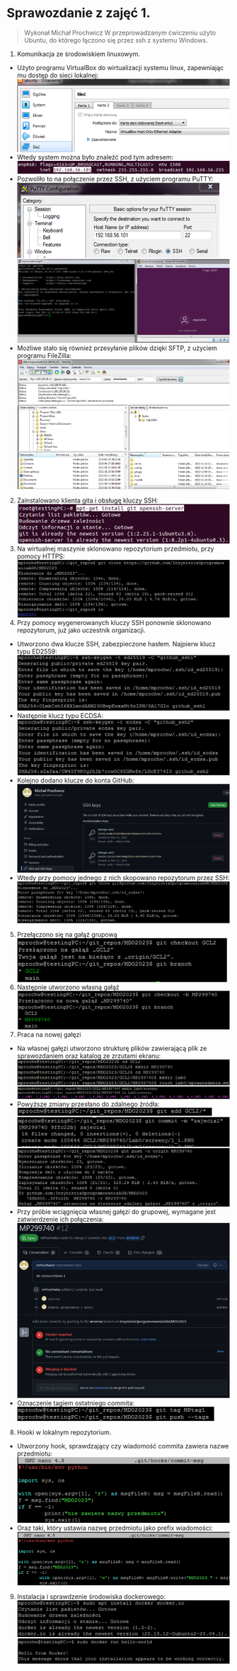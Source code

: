 ﻿# Sprawozdanie z zajęć 1.
> Wykonał Michał Prochwicz
W przeprowadzanym ćwiczeniu użyto Ubuntu, do którego łączono się przez ssh z systemu Windows.
1. Komunikacja ze środowiskiem linuxowym.
* Użyto programu VirtualBox do wirtualizacji systemu linux, zapewniając mu dostęp do sieci lokalnej:\
 ![image](screeny/1_1.PNG)
 * Wtedy system można było znaleźć pod tym adresem:\
 ![image](screeny/1_2.PNG)
 * Pozwoliło to na połączenie przez SSH, z użyciem programu PuTTY:\
 ![image](screeny/1_3.PNG)
 ![image](screeny/1_4.PNG)
  * Możliwe stało się również przesyłanie plików dzięki SFTP, z użyciem programu FileZilla:\
 ![image](screeny/1_5.PNG)
2. Zainstalowano klienta gita i obsługę kluczy SSH:\
 ![image](screeny/2.PNG)
3. Na wirtualnej maszynie sklonowano repozytorium przedmiotu, przy pomocy HTTPS:\
 ![image](screeny/3.PNG)
4. Przy pomocy wygenerowanych kluczy SSH ponownie sklonowano repozytorum, już jako uczestnik organizacji.
 * Utworzono dwa klucze SSH, zabezpieczone hasłem. Najpierw klucz typu ED2559:\
 ![image](screeny/4_1.PNG)
 * Następnie klucz typu ECDSA:\
 ![image](screeny/4_2.PNG)
 * Kolejno dodano klucze do konta GitHub:\
 ![image](screeny/4_3.PNG)
 * Wtedy przy pomocy jednego z nich skopowano repozytorum przez SSH:\
 ![image](screeny/4_4.PNG)
5. Przełączono się na gałąź grupową\
 ![image](screeny/5.PNG)
6. Następnie utworzono własną gałąź\
 ![image](screeny/6.PNG)
7. Praca na nowej gałęzi
 * Na własnej gałęzi utworzono strukturę plików zawierającą plik ze sprawozdaniem oraz katalog ze zrzutami ekranu:\
 ![image](screeny/7_1.PNG)
 ![image](screeny/7_2.PNG)
 * Powyższe zmiany przesłano do zdalnego źródła:\
 ![image](screeny/7_3.PNG)
 ![image](screeny/7_4.PNG)
 ![image](screeny/7_5.PNG)
 * Przy próbie wciągnięcia własnej gałęzi do grupowej, wymagane jest zatwierdzenie ich połączenia:\
 ![image](screeny/7_6.PNG)
 * Oznaczenie tagiem ostatniego commita:\
 ![image](screeny/7_7.PNG)
8. Hooki w lokalnym repozytorium.
 * Utworzony hook, sprawdzający czy wiadomość commita zawiera nazwe przedmiotu:\
 ![image](screeny/7_8.PNG)
 * Oraz taki, który ustawia nazwę przedmiotu jako prefix wiadomości:\
 ![image](screeny/7_9.PNG)
9. Instalacja i sprawdzenie środowiska dockerowego:\
 ![image](screeny/8.PNG)
 ![image](screeny/8_1.PNG) 
